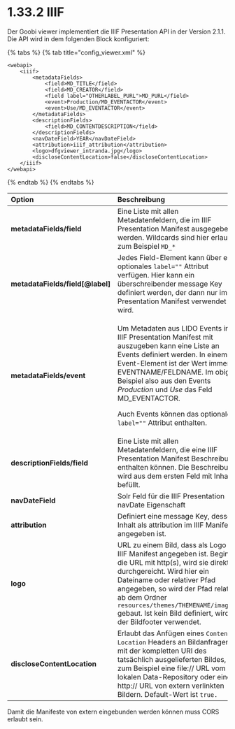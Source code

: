 # 1.33.2 IIIF

Der Goobi viewer implementiert die IIIF Presentation API in der Version 2.1.1. Die API wird in dem folgenden Block konfiguriert:

{% tabs %}
{% tab title="config\_viewer.xml" %}
```markup
<webapi>
    <iiif>
        <metadataFields>
            <field>MD_TITLE</field>
            <field>MD_CREATOR</field>
            <field label="OTHERLABEL_PURL">MD_PURL</field>
            <event>Production/MD_EVENTACTOR</event>
            <event>Use/MD_EVENTACTOR</event>
        </metadataFields>
        <descriptionFields>
            <field>MD_CONTENTDESCRIPTION</field>
        </descriptionFields>
        <navDateField>YEAR</navDateField>
        <attribution>iiif_attribution</attribution>
        <logo>dfgviewer_intranda.jpg</logo>
        <discloseContentLocation>false</discloseContentLocation>
    </iiif>
</webapi>
```
{% endtab %}
{% endtabs %}

<table>
  <thead>
    <tr>
      <th style="text-align:left"><b>Option</b>
      </th>
      <th style="text-align:left">Beschreibung</th>
    </tr>
  </thead>
  <tbody>
    <tr>
      <td style="text-align:left"><b>metadataFields/field</b>
      </td>
      <td style="text-align:left">Eine Liste mit allen Metadatenfeldern, die im IIIF Presentation Manifest
        ausgegeben werden. Wildcards sind hier erlaubt, zum Beispiel <code>MD_*</code>
      </td>
    </tr>
    <tr>
      <td style="text-align:left"><b>metadataFields/field[@label]</b>
      </td>
      <td style="text-align:left">Jedes Field-Element kann &#xFC;ber ein optionales <code>label=&quot;&quot;</code> Attribut
        verf&#xFC;gen. Hier kann ein &#xFC;berschreibender message Key definiert
        werden, der dann nur im IIIF Presentation Manifest verwendet wird.</td>
    </tr>
    <tr>
      <td style="text-align:left"><b>metadataFields/event</b>
      </td>
      <td style="text-align:left">
        <p>Um Metadaten aus LIDO Events im IIIF Presentation Manifest mit auszugeben
          kann eine Liste an Events definiert werden. In einem Event-Element ist
          der Wert immer EVENTNAME/FELDNAME. Im obigen Beispiel also aus den Events <em>Production</em> und <em>Use</em> das
          Feld MD_EVENTACTOR.</p>
        <p>Auch Events k&#xF6;nnen das optionale <code>label=&quot;&quot;</code> Attribut
          enthalten.</p>
      </td>
    </tr>
    <tr>
      <td style="text-align:left"><b>descriptionFields/field</b>
      </td>
      <td style="text-align:left">Eine Liste mit allen Metadatenfeldern, die eine IIIF Presentation Manifest
        Beschreibung enthalten k&#xF6;nnen. Die Beschreibung wird aus dem ersten
        Feld mit Inhalt bef&#xFC;llt.</td>
    </tr>
    <tr>
      <td style="text-align:left"><b>navDateField</b>
      </td>
      <td style="text-align:left">Solr Feld f&#xFC;r die IIIF Presentation navDate Eigenschaft</td>
    </tr>
    <tr>
      <td style="text-align:left"><b>attribution</b>
      </td>
      <td style="text-align:left">Definiert eine message Key, dessen Inhalt als attribution im IIIF Manifest
        angegeben ist.</td>
    </tr>
    <tr>
      <td style="text-align:left"><b>logo</b>
      </td>
      <td style="text-align:left">URL zu einem Bild, dass als Logo im IIIF Manifest angegeben ist. Beginnt
        die URL mit http(s), wird sie direkt durchgereicht. Wird hier ein Dateiname
        oder relativer Pfad angegeben, so wird der Pfad relativ ab dem Ordner <code>resources/themes/THEMENAME/images/ </code>gebaut.
        Ist kein Bild definiert, wird der Bildfooter verwendet.</td>
    </tr>
    <tr>
      <td style="text-align:left"><b>discloseContentLocation</b>
      </td>
      <td style="text-align:left">Erlaubt das Anf&#xFC;gen eines <code>Content-Location</code> Headers an
        Bildanfragen mit der kompletten URI des tats&#xE4;chlich ausgelieferten
        Bildes, zum Beispiel eine file:// URL vom lokalen Data-Repository oder
        eine http:// URL von extern verlinkten Bildern. Default-Wert ist <code>true.</code>
      </td>
    </tr>
  </tbody>
</table>



Damit die Manifeste von extern eingebunden werden können muss CORS erlaubt sein.

